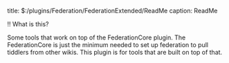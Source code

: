 title: $:/plugins/Federation/FederationExtended/ReadMe
caption: ReadMe

!! What is this?

Some tools that work on top of the FederationCore plugin.
The FederationCore is just the minimum needed to set up federation to pull
tiddlers from other wikis.
This plugin is for tools that are built on top of that.
